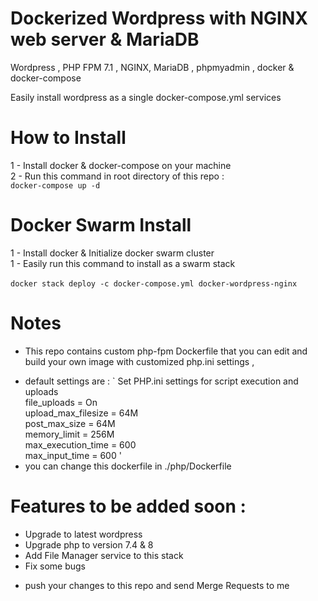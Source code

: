 # Dockerized Wordpress with NGINX web server & MariaDB

Wordpress , PHP FPM 7.1 , NGINX, MariaDB , phpmyadmin , docker & docker-compose

Easily install wordpress as a single docker-compose.yml services

# How to Install

1 - Install docker & docker-compose on your machine <br>
2 - Run this command in root directory of this repo : <br>
`docker-compose up -d`

# Docker Swarm Install

1 - Install docker & Initialize docker swarm cluster<br>
1 - Easily run this command to install as a swarm stack
<br><br>
`docker stack deploy -c docker-compose.yml docker-wordpress-nginx`

# Notes

- This repo contains custom php-fpm Dockerfile that you can edit and build your own image with customized php.ini settings ,<br>

* default settings are :
  ` Set PHP.ini settings for script execution and uploads <br>
  file_uploads = On <br>
  upload_max_filesize = 64M <br>
  post_max_size = 64M <br>
  memory_limit = 256M <br>
  max_execution_time = 600 <br>
  max_input_time = 600 ' <br>
* you can change this dockerfile in ./php/Dockerfile <br>

# Features to be added soon :

- Upgrade to latest wordpress
- Upgrade php to version 7.4 & 8
- Add File Manager service to this stack
- Fix some bugs

* push your changes to this repo and send Merge Requests to me
